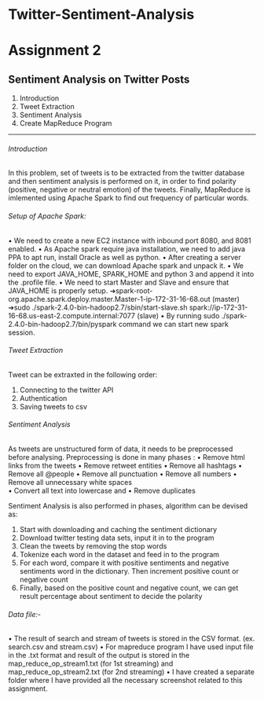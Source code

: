 # Twitter-Sentiment-Analysis
# Assignment 2

## Sentiment Analysis on Twitter Posts

1.  Introduction
2.  Tweet Extraction
3.  Sentiment Analysis
4.  Create MapReduce Program

----------

###### Introduction

In this problem, set of tweets is to be extracted from the twitter database and then sentiment analysis is performed on it, in order to find polarity (positive, negative or neutral emotion) of the tweets. Finally, MapReduce is imlemented using Apache Spark to find out frequency of particular words.

###### Setup of Apache Spark:

• We need to create a new EC2 instance with inbound port 8080, and 8081 enabled.
• As Apache spark require java installation, we need to add java PPA to apt run, install Oracle as well as python.
• After creating a server folder on the cloud, we can download Apache spark and unpack it.
• We need to export JAVA_HOME, SPARK_HOME and python 3 and append it into the .profile file.
• We need to start Master and Slave and ensure that JAVA_HOME is properly setup.
➔spark-root-org.apache.spark.deploy.master.Master-1-ip-172-31-16-68.out (master)
➔sudo ./spark-2.4.0-bin-hadoop2.7/sbin/start-slave.sh spark://ip-172-31-16-68.us-east-2.compute.internal:7077 (slave)
• By running sudo ./spark-2.4.0-bin-hadoop2.7/bin/pyspark command we can start new spark session.

###### Tweet Extraction

Tweet can be extraxted in the following order:

1.  Connecting to the twitter API
2.  Authentication
3.  Saving tweets to csv


###### Sentiment Analysis

As tweets are unstructured form of data, it needs to be preprocessed before analysing. Preprocessing is done in many phases : 
• Remove html links from the tweets 
• Remove retweet entities 
• Remove all hashtags 
• Remove all @people
• Remove all punctuation 
• Remove all numbers
• Remove all unnecessary white spaces  
• Convert all text into lowercase and 
• Remove duplicates


Sentiment Analysis is also performed in phases, algorithm can be devised as:

1.  Start with downloading and caching the sentiment dictionary
2.  Download twitter testing data sets, input it in to the program
3.  Clean the tweets by removing the stop words
4.  Tokenize each word in the dataset and feed in to the program
5.  For each word, compare it with positive sentiments and negative sentiments word in the dictionary. Then increment positive count or negative count
6.  Finally, based on the positive count and negative count, we can get result percentage about sentiment to decide the polarity

###### Data file:-
• The result of search and stream of tweets is stored in the CSV format. (ex. search.csv and stream.csv)
• For mapreduce program I have used input file in the .txt format and result of the output is stored in the map_reduce_op_stream1.txt (for 1st streaming) and map_reduce_op_stream2.txt (for 2nd streaming)
• I have created a separate folder where I have provided all the necessary screenshot related to this assignment.
